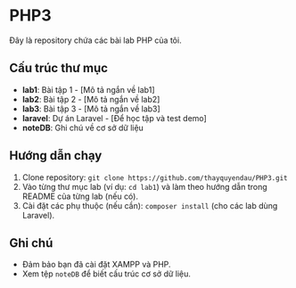 # PHP3

Đây là repository chứa các bài lab PHP của tôi.

## Cấu trúc thư mục
- **lab1**: Bài tập 1 - [Mô tả ngắn về lab1]
- **lab2**: Bài tập 2 - [Mô tả ngắn về lab2]
- **lab3**: Bài tập 3 - [Mô tả ngắn về lab3]
- **laravel**: Dự án Laravel - [Để học tập và test demo]
- **noteDB**: Ghi chú về cơ sở dữ liệu

## Hướng dẫn chạy
1. Clone repository: `git clone https://github.com/thayquyendau/PHP3.git`
2. Vào từng thư mục lab (ví dụ: `cd lab1`) và làm theo hướng dẫn trong README của từng lab (nếu có).
3. Cài đặt các phụ thuộc (nếu cần): `composer install` (cho các lab dùng Laravel).

## Ghi chú
- Đảm bảo bạn đã cài đặt XAMPP và PHP.
- Xem tệp `noteDB` để biết cấu trúc cơ sở dữ liệu.
